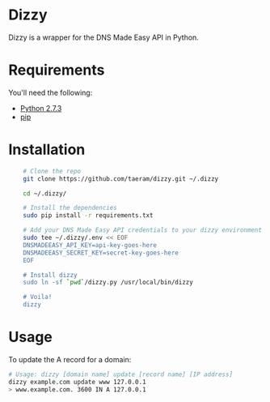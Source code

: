 Dizzy
=====

Dizzy is a wrapper for the DNS Made Easy API in Python.

Requirements
============
You'll need the following:

* [Python 2.7.3](http://www.python.org/)
* [pip](https://github.com/pypa/pip)

Installation
============

```bash
    # Clone the repo
    git clone https://github.com/taeram/dizzy.git ~/.dizzy

    cd ~/.dizzy/

    # Install the dependencies
    sudo pip install -r requirements.txt

    # Add your DNS Made Easy API credentials to your dizzy environment
    sudo tee ~/.dizzy/.env << EOF
    DNSMADEEASY_API_KEY=api-key-goes-here
    DNSMADEEASY_SECRET_KEY=secret-key-goes-here
    EOF

    # Install dizzy
    sudo ln -sf `pwd`/dizzy.py /usr/local/bin/dizzy

    # Voila!
    dizzy
```

Usage
=====

To update the A record for a domain:

```bash
# Usage: dizzy [domain name] update [record name] [IP address]
dizzy example.com update www 127.0.0.1
> www.example.com. 3600 IN A 127.0.0.1
```
